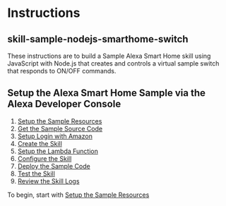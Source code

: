 # Instructions


## skill-sample-nodejs-smarthome-switch
These instructions are to build a Sample Alexa Smart Home skill using JavaScript with Node.js that creates and controls a virtual sample switch that responds to ON/OFF commands.

## Setup the Alexa Smart Home Sample via the Alexa Developer Console

1. [Setup the Sample Resources](setup-the-sample-resources.md)
2. [Get the Sample Source Code](get-the-sample-source-code.md)
3. [Setup Login with Amazon](setup-login-with-amazon.md)
4. [Create the Skill](create-the-skill.md)
5. [Setup the Lambda Function](setup-the-lambda-function.md)
6. [Configure the Skill](configure-the-skill.md)
7. [Deploy the Sample Code](deploy-the-sample-code.md)
8. [Test the Skill](test-the-skill.md)
9. [Review the Skill Logs](review-the-skill-logs.md)

To begin, start with [Setup the Sample Resources](setup-the-sample-resources.md) 

